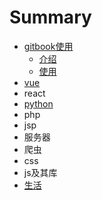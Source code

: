 # Summary

* [gitbook使用](README.md)
  * [介绍](安装/README.md)
  * [使用](安装/README.md)
* [vue](an-zhuang.md)
* react
* [python](cha-jian.md)
* php
* jsp
* 服务器
* 爬虫
* css
* js及其库
* [生活](sheng-huo.md)

